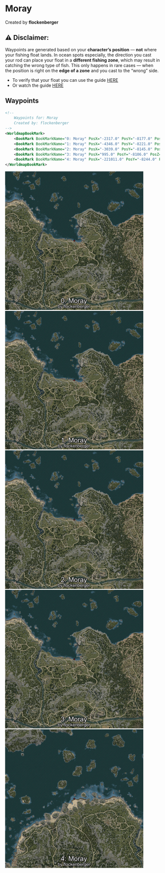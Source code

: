 # Moray
Created by **flockenberger**

## ⚠️ Disclaimer:
Waypoints are generated based on your __**character’s position**__ — __not__ where your fishing float lands.
In ocean spots especially, the direction you cast your rod can place your float in a **different fishing zone**, which may result in catching the wrong type of fish.
This only happens in rare cases — when the position is right on the **edge of a zone** and you cast to the “wrong” side.

- To verify that your float you can use the guide [HERE](https://flockenberger.github.io/bdo-fish-position/)
- Or watch the guide [HERE](https://youtu.be/t-VXcRoNojk)

## Waypoints
```xml
<!--
    Waypoints for: Moray
    Created by: flockenberger
-->
<WorldmapBookMark>
    <BookMark BookMarkName="0: Moray" PosX="-2317.0" PosY="-8177.0" PosZ="87913.0" />
    <BookMark BookMarkName="1: Moray" PosX="-4346.0" PosY="-8221.0" PosZ="88264.0" />
    <BookMark BookMarkName="2: Moray" PosX="-3039.0" PosY="-8145.0" PosZ="87762.0" />
    <BookMark BookMarkName="3: Moray" PosX="995.0" PosY="-8106.0" PosZ="87109.0" />
    <BookMark BookMarkName="4: Moray" PosX="-221011.0" PosY="-8244.0" PosZ="174489.0" />
</WorldmapBookMark>
```

<img src="./Moray_0_Preview.webp" width="450"/> <img src="./Moray_1_Preview.webp" width="450"/> <img src="./Moray_2_Preview.webp" width="450"/> <img src="./Moray_3_Preview.webp" width="450"/> <img src="./Moray_4_Preview.webp" width="450"/> 